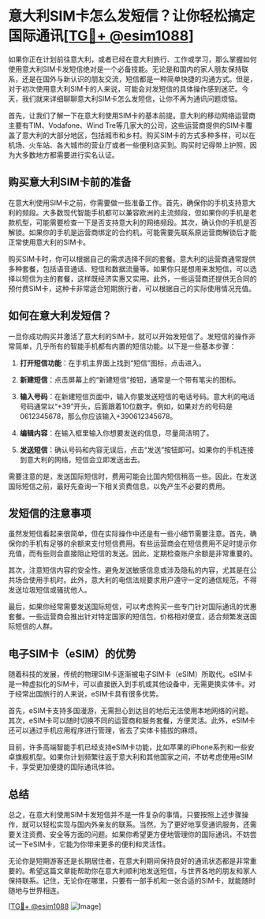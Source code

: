 # 意大利SIM卡怎么发短信？让你轻松搞定国际通讯[[TG💪+ @esim1088](https://t.me/s/esim1088)]

如果你正在计划前往意大利，或者已经在意大利旅行、工作或学习，那么掌握如何使用意大利SIM卡发短信绝对是一个必备技能。无论是和国内的家人朋友保持联系，还是在国外与新认识的朋友交流，短信都是一种简单快捷的沟通方式。但是，对于初次使用意大利SIM卡的人来说，可能会对发短信的具体操作感到迷茫。今天，我们就来详细聊聊意大利SIM卡怎么发短信，让你不再为通讯问题烦恼。

首先，让我们了解一下在意大利使用SIM卡的基本前提。意大利的移动网络运营商主要有TIM、Vodafone、Wind Tre等几家大的公司，这些运营商提供的SIM卡覆盖了意大利的大部分地区，包括城市和乡村。购买SIM卡的方式多种多样，可以在机场、火车站、各大城市的营业厅或者一些便利店买到。购买时记得带上护照，因为大多数地方都需要进行实名认证。

## 购买意大利SIM卡前的准备

在意大利使用SIM卡之前，你需要做一些准备工作。首先，确保你的手机支持意大利的频段。大多数现代智能手机都可以兼容欧洲的主流频段，但如果你的手机是老款机型，可能需要检查一下是否支持意大利的网络频段。其次，确认你的手机是否解锁。如果你的手机是运营商绑定的合约机，可能需要先联系原运营商解锁后才能正常使用意大利的SIM卡。

购买SIM卡时，你可以根据自己的需求选择不同的套餐。意大利的运营商通常提供多种套餐，包括语音通话、短信和数据流量等。如果你只是想用来发短信，可以选择以短信为主的套餐，这样既经济实惠又实用。此外，一些运营商还提供无合同的预付费SIM卡，这种卡非常适合短期旅行者，可以根据自己的实际使用情况充值。

## 如何在意大利发短信？

一旦你成功购买并激活了意大利的SIM卡，就可以开始发短信了。发短信的操作非常简单，几乎所有的智能手机都有内置的短信功能。以下是一些基本步骤：

1. **打开短信功能**：在手机主界面上找到“短信”图标，点击进入。
   
2. **新建短信**：点击屏幕上的“新建短信”按钮，通常是一个带有笔尖的图标。

3. **输入号码**：在新建短信页面中，输入你要发送短信的电话号码。意大利的电话号码通常以“+39”开头，后面跟着10位数字。例如，如果对方的号码是0612345678，那么你应该输入+390612345678。

4. **编辑内容**：在输入框里输入你想要发送的信息，尽量简洁明了。

5. **发送短信**：确认号码和内容无误后，点击“发送”按钮即可。如果你的手机连接到意大利的网络，短信会立即发送出去。

需要注意的是，发送国际短信时，费用可能会比国内短信稍高一些。因此，在发送国际短信之前，最好先查询一下相关资费信息，以免产生不必要的费用。

## 发短信的注意事项

虽然发短信看起来很简单，但在实际操作中还是有一些小细节需要注意。首先，确保你的手机有足够的余额来支付短信费用。有些运营商会在短信费用不足时提示你充值，而有些则会直接阻止短信的发送。因此，定期检查账户余额是非常重要的。

其次，注意短信内容的安全性。避免发送敏感信息或涉及隐私的内容，尤其是在公共场合使用手机时。此外，意大利的电信法规要求用户遵守一定的通信规范，不得发送垃圾短信或骚扰他人。

最后，如果你经常需要发送国际短信，可以考虑购买一些专门针对国际通讯的优惠套餐。一些运营商会推出针对特定国家的短信包，价格相对便宜，适合频繁发送国际短信的人群。

## 电子SIM卡（eSIM）的优势

随着科技的发展，传统的物理SIM卡逐渐被电子SIM卡（eSIM）所取代。eSIM卡是一种虚拟化的SIM卡，可以直接嵌入到手机或其他设备中，无需更换实体卡。对于经常出国旅行的人来说，eSIM卡具有很多优势。

首先，eSIM卡支持多国漫游，无需担心到达目的地后无法使用本地网络的问题。其次，eSIM卡可以随时切换不同的运营商和服务套餐，方便灵活。此外，eSIM卡还可以通过手机应用程序进行管理，省去了实体卡插拔的麻烦。

目前，许多高端智能手机已经支持eSIM卡功能，比如苹果的iPhone系列和一些安卓旗舰机型。如果你计划频繁往返于意大利和其他国家之间，不妨考虑使用eSIM卡，享受更加便捷的国际通讯体验。

## 总结

总之，在意大利使用SIM卡发短信并不是一件复杂的事情。只要按照上述步骤操作，就可以轻松实现与国内外亲友的联系。当然，为了更好地享受通讯服务，还需要关注资费、安全等方面的问题。如果你希望更方便地管理你的国际通讯，不妨尝试一下eSIM卡，它能为你带来更多的便利和灵活性。

无论你是短期游客还是长期居住者，在意大利期间保持良好的通讯状态都是非常重要的。希望这篇文章能帮助你在意大利顺利地发送短信，与世界各地的朋友和家人保持联系。记住，无论你在哪里，只要有一部手机和一张合适的SIM卡，就能随时随地与世界相连。

[[TG💪+ @esim1088](https://t.me/s/esim1088) ![Image](https://i.postimg.cc/4NQfJmqS/Snipaste-2025-05-13-00-14-12.png)]